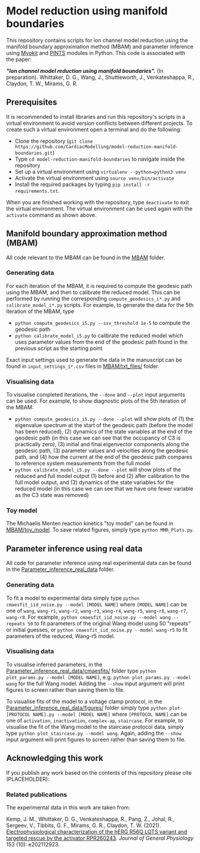 # Model reduction using manifold boundaries

This repository contains scripts for ion channel model reduction using the manifold boundary approximation method (MBAM) and parameter inference using [Myokit](http://myokit.org) and [PINTS](https://github.com/pints-team/pints) modules in Python. This code is associated with the paper:

***"Ion channel model reduction using manifold boundaries".*** (In preparation). Whittaker, D. G., Wang, J., Shuttleworth, J., Venkateshappa, R., Claydon, T. W., Mirams, G. R.

## Prerequisites
It is recommended to install libraries and run this repository's scripts in a virtual environment to avoid version conflicts between different projects.
To create such a virtual environment open a terminal and do the following:
- Clone the repository (`git clone https://github.com/CardiacModelling/model-reduction-manifold-boundaries.git`)
- Type `cd model-reduction-manifold-boundaries` to navigate inside the repository
- Set up a virtual environment using `virtualenv --python=python3 venv`
- Activate the virtual environment using `source venv/bin/activate`
- Install the required packages by typing `pip install -r requirements.txt`.

When you are finished working with the repository, type `deactivate` to exit the virtual environment. The virtual environment can be used again with the `activate` command as shown above.

## Manifold boundary approximation method (MBAM)

All code relevant to the MBAM can be found in the [MBAM](https://github.com/CardiacModelling/model-reduction-manifold-boundaries/tree/main/MBAM) folder.

### Generating data

For each iteration of the MBAM, it is required to compute the geodesic path using the MBAM, and then to calibrate the reduced model. This can be performed by running the corresponding `compute_geodesics_i*.py` and `calibrate_model_i*.py` scripts. For example, to generate the data for the 5th iteration of the MBAM, type

- `python compute_geodesics_i5.py --ssv_threshold 1e-5` to compute the geodesic path
- `python calibrate_model_i5.py` to calibrate the reduced model which uses parameter values from the end of the geodesic path found in the previous script as the starting point

Exact input settings used to generate the data in the manuscript can be found in `input_settings_i*.csv` files in [MBAM/txt_files/](https://github.com/CardiacModelling/model-reduction-manifold-boundaries/tree/main/MBAM/txt_files) folder.

### Visualising data

To visualise completed iterations, the `--done` and `--plot` input arguments can be used. For example, to show diagnostic plots of the 5th iteration of the MBAM:

- `python compute_geodesics_i5.py --done --plot` will show plots of (1) the eigenvalue spectrum at the start of the geodesic path (before the model has been reduced), (2) dynamics of the state variables at the end of the geodesic path (in this case we can see that the occupancy of C3 is practically zero), (3) initial and final eigenvector components along the geodesic path, (3) parameter values and velocities along the geodesic path, and (4) how the current at the end of the geodesic path compares to reference system measurements from the full model
- `python calibrate_model_i5.py --done --plot` will show plots of the reduced and full model output (1) before and (2) after calibration to the full model output, and (3) dynamics of the state variables for the reduced model (in this case we can see that we have one fewer variable as the C3 state was removed)

### Toy model

The Michaelis Menten reaction kinetics "toy model" can be found in [MBAM/toy_model](https://github.com/CardiacModelling/model-reduction-manifold-boundaries/tree/main/MBAM/toy_model). To save related figures, simply type `python MMR_Plots.py`.

## Parameter inference using real data

All code for parameter inference using real experimental data can be found in the [Parameter_inference_real_data](https://github.com/CardiacModelling/model-reduction-manifold-boundaries/tree/main/Parameter_inference_real_data) folder.

### Generating data

To fit a model to experimental data simply type `python cmaesfit_iid_noise.py --model [MODEL NAME]` where `[MODEL NAME]` can be one of `wang`, `wang-r1`, `wang-r2`, `wang-r3`, `wang-r4`, `wang-r5`, `wang-r6`, `wang-r7`, `wang-r8`. For example, `python cmaesfit_iid_noise.py --model wang --repeats 50` to fit parameters of the original Wang model using 50 "repeats" or initial guesses, or `python cmaesfit_iid_noise.py --model wang-r5` to fit parameters of the reduced, Wang-r5 model.

### Visualising data

To visualise inferred parameters, in the [Parameter_inference_real_data/cmaesfits/](https://github.com/CardiacModelling/model-reduction-manifold-boundaries/tree/main/Parameter_inference_real_data/cmaesfits) folder type `python plot_params.py --model [MODEL NAME]`, e.g. `python plot_params.py --model wang` for the full Wang model. Adding the `--show` input argument will print figures to screen rather than saving them to file.

To visualise fits of the model to a voltage clamp protocol, in the [Parameter_inference_real_data/figures/](https://github.com/CardiacModelling/model-reduction-manifold-boundaries/tree/main/Parameter_inference_real_data/figures) folder simply type `python plot-[PROTOCOL NAME].py --model [MODEL NAME]` where `[PROTOCOL NAME]` can be one of `activation`, `inactivation`, `complex-ap`, `staircase`. For example, to visualise the fit of the Wang model to the staircase protocol data, simply type `python plot_staircase.py --model wang`. Again, adding the `--show` input argument will print figures to screen rather than saving them to file.

## Acknowledging this work

If you publish any work based on the contents of this repository please cite (PLACEHOLDER):

### Related publications

The experimental data in this work are taken from:

Kemp, J. M., Whittaker, D. G., Venkateshappa, R., Pang, Z., Johal, R., Sergeev, V., Tibbits, G. F., Mirams, G. R., Claydon, T. W.
(2021).
[Electrophysiological characterization of the hERG R56Q LQTS variant and targeted rescue by the activator RPR260243](https://doi.org/10.1085/jgp.202112923).
_Journal of General Physiology_ 153 (10): e202112923.
